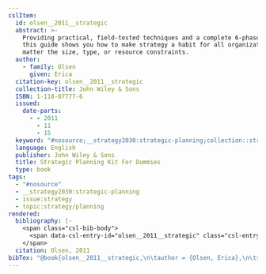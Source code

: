 ```yaml
---
cslItem:
  id: olsen__2011__strategic
  abstract: >-
    Providing practical, field-tested techniques and a complete 6-phase plan,
    this guide shows you how to make strategy a habit for all organizations, no
    matter the size, type, or resource constraints.
  author:
    - family: Olsen
      given: Erica
  citation-key: olsen__2011__strategic
  collection-title: John Wiley & Sons
  ISBN: 1-118-07777-6
  issued:
    date-parts:
      - - 2011
        - 11
        - 15
  keyword: "#nosource;__strategy2030:strategic-planning;collection::strategy::planning"
  language: English
  publisher: John Wiley & Sons
  title: Strategic Planning Kit For Dummies
  type: book
tags:
  - "#nosource"
  - __strategy2030:strategic-planning
  - issue:strategy
  - topic:strategy/planning
rendered:
  bibliography: |-
    <span class="csl-bib-body">
      <span data-csl-entry-id="olsen__2011__strategic" class="csl-entry">Olsen, E. 2011. <i>Strategic Planning Kit For Dummies</i>. John Wiley &#38; Sons.</span>
    </span>
  citation: Olsen, 2011
bibTex: "@book{olsen__2011__strategic,\n\tauthor = {Olsen, Erica},\n\tseries = {John {Wiley} & {Sons}},\n\tyear = {2011},\n\tmonth = {nov 15},\n\tpublisher = {John Wiley & Sons},\n\ttitle = {Strategic {Planning} {Kit} {For} {Dummies}},\n}\n\n"
---
```

